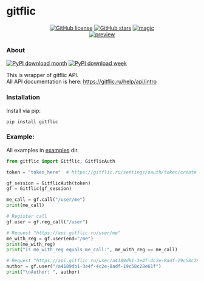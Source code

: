 # gitflic

<p align="center">
    <a href="https://github.com/SantaSpeen/gitflic/blob/master/LICENSE"><img alt="GitHub license" src="https://img.shields.io/github/license/SantaSpeen/gitflic?style=for-the-badge"></a>    
    <a href="https://github.com/SantaSpeen/gitflic/stargazers"><img alt="GitHub stars" src="https://img.shields.io/github/stars/SantaSpeen/gitflic?style=for-the-badge"></a>    
    <a href="https://github.com/SantaSpeen"><img src="https://img.santaspeen.ru/github/magic.svg" alt="magic"></a>
    <br/>
    <a href="examples/reg_call.py">
        <img src="https://img.santaspeen.ru/github/gitflic/preview.png" alt="preview">
    </a>
    <br/>
</p>

### About 

[![PyPI download month](https://img.shields.io/pypi/dm/gitflic.svg)](https://pypi.python.org/pypi/gitflic/)
[![PyPI download week](https://img.shields.io/pypi/dd/gitflic.svg)](https://pypi.python.org/pypi/gitflic/)

This is wrapper of gitflic API.\
All API documentation is here: https://gitflic.ru/help/api/intro

### Installation

Install via pip:

`pip install gitflic`

### Example:

All examples in [examples](./examples) dir.

```python
from gitflic import Gitflic, GitflicAuth

token = "token_here"  # https://gitflic.ru/settings/oauth/token/create

gf_session = GitflicAuth(token)
gf = Gitflic(gf_session)

me_call = gf.call("/user/me")
print(me_call)

# Register call
gf.user = gf.reg_call("/user")

# Request "https://api.gitflic.ru/user/me"
me_with_reg = gf.user(end="/me")
print(me_with_reg)
print("Is me_with_reg equals me_call:", me_with_reg == me_call)

# Request "https://api.gitflic.ru/user/a4189db1-3e4f-4c2e-8adf-19c58c28e61f"
author = gf.user("/a4189db1-3e4f-4c2e-8adf-19c58c28e61f")
print("\nAuthor: ", author)
```